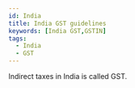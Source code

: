 ```yaml
---
id: India
title: India GST guidelines 
keywords: [India GST,GSTIN]
tags:
  - India
  - GST
---
```


Indirect taxes in India is called GST.
